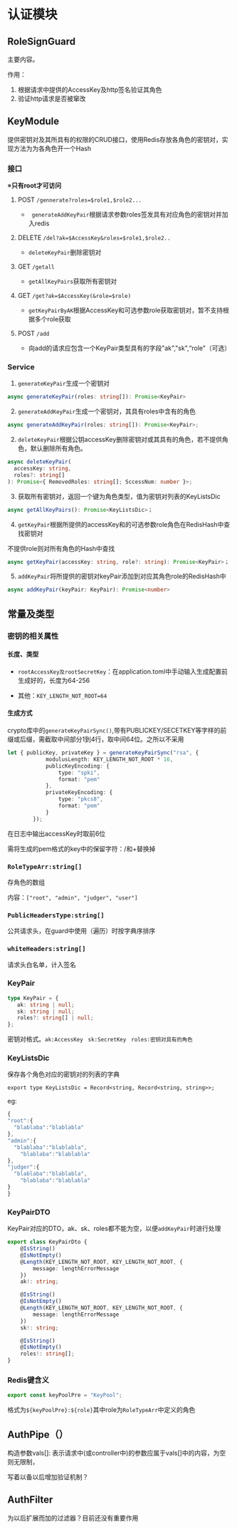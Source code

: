 

# 认证模块

## RoleSignGuard

主要内容。

作用：

1. 根据请求中提供的AccessKey及http签名验证其角色
2. 验证http请求是否被窜改

## KeyModule

提供密钥对及其所具有的权限的CRUD接口，使用Redis存放各角色的密钥对，实现方法为为各角色开一个Hash

### 接口

※**只有root才可访问**

1. POST `/gennerate?roles=$role1,$role2...`

    - ``` generateAddKeyPair```根据请求参数roles签发具有对应角色的密钥对并加入redis

2. DELETE `/del?ak=$AccessKey&roles=$role1,$role2..`

    - `deleteKeyPair`删除密钥对

3. GET `/getall`

    - `getAllKeyPairs`获取所有密钥对

4. GET `/get?ak=$AccessKey(&role=$role)`

    - `getKeyPairByAK`根据AccessKey和可选参数role获取密钥对，暂不支持根据多个role获取

5. POST `/add`

    - 向add的请求应包含一个KeyPair类型具有的字段"ak","sk",“role"（可选）

      [KeyPair的格式]: #KeyPair
      
      


### Service

1. `generateKeyPair`生成一个密钥对
```typescript
async generateKeyPair(roles: string[]): Promise<KeyPair>
```
2. `generateAddKeyPair`生成一个密钥对，其具有roles中含有的角色

```typescript
async generateAddKeyPair(roles: string[]): Promise<KeyPair>;
```
2. `deleteKeyPair`根据公钥accessKey删除密钥对或其具有的角色，若不提供角色，默认删除所有角色。

```typescript
async deleteKeyPair(
  accessKey: string,
  roles?: string[]
): Promise<{ RemovedRoles: string[]; SccessNum: number }>;
```
3. 获取所有密钥对，返回一个键为角色类型，值为密钥对列表的KeyListsDic

[KeyListsDic]: #KeyListsDic


```typescript
async getAllKeyPairs(): Promise<KeyListsDic>；
```
4. `getKeyPair`根据所提供的accessKey和的可选参数role角色在RedisHash中查找密钥对

不提供role则对所有角色的Hash中查找

```typescript
async getKeyPair(accessKey: string, role?: string): Promise<KeyPair>；
```

5. `addKeyPair`将所提供的密钥对keyPair添加到对应其角色role的RedisHash中

```typescript
async addKeyPair(keyPair: KeyPair): Promise<number>
```



## 常量及类型

### 密钥的相关属性

#### 长度、类型

- `rootAccessKey及rootSecretKey`：在application.toml中手动输入生成配置前生成好的，长度为64-256

- 其他：`KEY_LENGTH_NOT_ROOT=64`


#### 生成方式

crypto库中的`generateKeyPairSync()`,带有PUBLICKEY/SECETKEY等字样的前缀或后缀，需截取中间部分1到4行，取中间64位。之所以不采用

```typescript
let { publicKey, privateKey } = generateKeyPairSync("rsa", {
            modulusLength: KEY_LENGTH_NOT_ROOT * 16,
            publicKeyEncoding: {
                type: "spki",
                format: "pem"
            },
            privateKeyEncoding: {
                type: "pkcs8",
                format: "pem"
            }
        });
```

在日志中输出accessKey时取前6位

需将生成的pem格式的key中的保留字符：/和+替换掉

###  ```RoleTypeArr:string[]```

存角色的数组

内容：```["root", "admin", "judger", "user"]```

### ```PublicHeadersType:string[]```

公共请求头，在guard中使用（遍历）时按字典序排序

### ```whiteHeaders:string[]```

请求头白名单，计入签名

### KeyPair

 ```typescript
type KeyPair = {
    ak: string | null;
    sk: string | null;
    roles?: string[] | null;
};
 ```

密钥对格式。```ak:AccessKey``` ``` sk:SecretKey``` ``` roles:密钥对具有的角色```

### KeyListsDic

保存各个角色对应的密钥对的列表的字典


```typesctipt
export type KeyListsDic = Record<string, Record<string, string>>;
```
eg:

```typescript
{
"root":{
  "blablaba":"blablabla"
},
"admin":{
  "blablaba":"blablabla",
    "blablaba":"blablabla"
},
"judger":{
  "blablaba":"blablabla",
    "blablaba":"blablabla"
}
}
```



### KeyPairDTO

KeyPair对应的DTO，ak、sk、roles都不能为空，以便`addKeyPair`时进行处理

```typescript
export class KeyPairDto {
    @IsString()
    @IsNotEmpty()
    @Length(KEY_LENGTH_NOT_ROOT, KEY_LENGTH_NOT_ROOT, {
        message: lengthErrorMessage
    })
    ak!: string;

    @IsString()
    @IsNotEmpty()
    @Length(KEY_LENGTH_NOT_ROOT, KEY_LENGTH_NOT_ROOT, {
        message: lengthErrorMessage
    })
    sk!: string;

    @IsString()
    @IsNotEmpty()
    roles!: string[];
}

```



### Redis键含义

```typescript
export const keyPoolPre = "KeyPool";
```

格式为``${keyPoolPre}:${role}``其中role为`RoleTypeArr`中定义的角色

## AuthPipe（）

构造参数vals[]: 表示请求中(或controller中)的参数应属于vals[]中的内容，为空则无限制，

写着以备以后增加验证机制？

## AuthFilter

为以后扩展而加的过滤器？目前还没有重要作用

